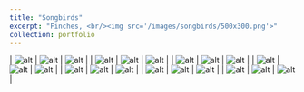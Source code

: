 ```yaml
---
title: "Songbirds"
excerpt: "Finches, <br/><img src='/images/songbirds/500x300.png'>"
collection: portfolio
---
```


| ![alt](/images/songbirds/1.jpg) | ![alt](/images/songbirds/2.jpg) | ![alt](/images/songbirds/3.jpg) |
| ![alt](/images/songbirds/4.jpg) | ![alt](/images/songbirds/5.jpg) | ![alt](/images/songbirds/6.jpg) |
| ![alt](/images/songbirds/7.jpg) | ![alt](/images/songbirds/8.jpg) | ![alt](/images/songbirds/9.jpg) |
| ![alt](/images/songbirds/10.jpg) | ![alt](/images/songbirds/11.jpg) | ![alt](/images/songbirds/12.jpg) |
| ![alt](/images/songbirds/13.jpg) | ![alt](/images/songbirds/14.jpg) | ![alt](/images/songbirds/15.jpg) |
| ![alt](/images/songbirds/16.jpg) | ![alt](/images/songbirds/17.jpg) | ![alt](/images/songbirds/18.jpg) |
| ![alt](/images/songbirds/19.jpg) | ![alt](/images/songbirds/20.jpg) | ![alt](/images/songbirds/21.jpg) |
